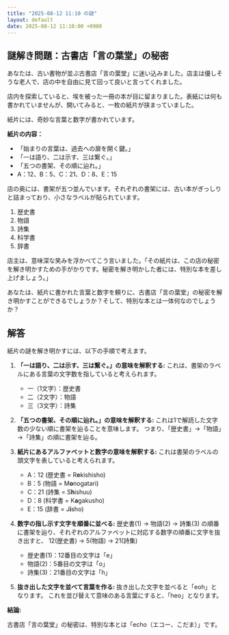 ```yaml
---
title: "2025-08-12 11:10 の謎"
layout: default
date: 2025-08-12 11:10:00 +0900
---
```

## 謎解き問題：古書店「言の葉堂」の秘密

あなたは、古い書物が並ぶ古書店「言の葉堂」に迷い込みました。店主は優しそうな老人で、店の中を自由に見て回って良いと言ってくれました。

店内を探索していると、埃を被った一冊の本が目に留まりました。表紙には何も書かれていませんが、開いてみると、一枚の紙片が挟まっていました。

紙片には、奇妙な言葉と数字が書かれています。

**紙片の内容：**

*   「始まりの言葉は、過去への扉を開く鍵。」
*   「一は語り、二は示す、三は繋ぐ。」
*   「五つの書架、その順に辿れ。」
*   A：12、B：5、C：21、D：8、E：15

店の奥には、書架が五つ並んでいます。それぞれの書架には、古い本がぎっしりと詰まっており、小さなラベルが貼られています。

1.  歴史書
2.  物語
3.  詩集
4.  科学書
5.  辞書

店主は、意味深な笑みを浮かべてこう言いました。「その紙片は、この店の秘密を解き明かすための手がかりです。秘密を解き明かした者には、特別な本を差し上げましょう。」

あなたは、紙片に書かれた言葉と数字を頼りに、古書店「言の葉堂」の秘密を解き明かすことができるでしょうか？そして、特別な本とは一体何なのでしょうか？

## 解答

紙片の謎を解き明かすには、以下の手順で考えます。

1.  **「一は語り、二は示す、三は繋ぐ。」の意味を解釈する:** これは、書架のラベルにある言葉の文字数を指していると考えられます。
    *   一（1文字）：歴史書
    *   二（2文字）：物語
    *   三（3文字）：詩集

2.  **「五つの書架、その順に辿れ。」の意味を解釈する:**
    これは1で解読した文字数の少ない順に書架を辿ることを意味します。
    つまり、「歴史書」→「物語」→「詩集」の順に書架を辿る。

3.  **紙片にあるアルファベットと数字の意味を解釈する:**
    これは書架のラベルの頭文字を表していると考えられます。
    *   A：12 (歴史書 = R**e**kishisho)
    *   B：5 (物語 = M**o**nogatari)
    *   C：21 (詩集 = S**h**ishuu)
    *   D：8 (科学書 = K**a**gakusho)
    *   E：15 (辞書 = J**i**sho)

4.  **数字の指し示す文字を順番に並べる:**
    歴史書(1) → 物語(2) → 詩集(3) の順番に書架を辿り、それぞれのアルファベットに対応する数字の順番に文字を抜き出すと、
    12(歴史書) → 5(物語) → 21(詩集)
    *   歴史書(1)：12番目の文字は「e」
    *   物語(2)：5番目の文字は「o」
    *   詩集(3)：21番目の文字は「h」

5.  **抜き出した文字を並べて言葉を作る:**
    抜き出した文字を並べると「eoh」となります。
    これを並び替えて意味のある言葉にすると、「heo」となります。

**結論:**

古書店「言の葉堂」の秘密は、特別な本とは「echo（エコー、こだま）」です。
